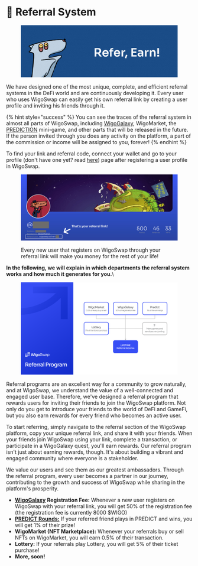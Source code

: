 # 💸 Referral System

<figure><img src="../.gitbook/assets/Referral.jpg" alt=""><figcaption></figcaption></figure>

We have designed one of the most unique, complete, and efficient referral systems in the DeFi world and are continuously developing it. Every user who uses WigoSwap can easily get his own referral link by creating a user profile and inviting his friends through it.&#x20;

{% hint style="success" %}
You can see the traces of the referral system in almost all parts of WigoSwap, including [WigoGalaxy](user-profile-system-wigogalaxy/), WigoMarket, the [PREDICTION](predict-mini-game/) mini-game, and other parts that will be released in the future. If the person invited through you does any activity on the platform, a part of the commission or income will be assigned to you, forever!
{% endhint %}

To find your link and referral code, connect your wallet and go to your profile (don't have one yet? read [here](user-profile-system-wigogalaxy/how-to-create-user-profile.md)) page after registering a user profile in WigoSwap.

<figure><img src="../.gitbook/assets/Referral-link.jpg" alt=""><figcaption><p>Every new user that registers on WigoSwap through your referral link will make you money for the rest of your life!</p></figcaption></figure>

**In the following, we will explain in which departments the referral system works and how much it generates for you.**\


<figure><img src="../.gitbook/assets/Referral-Program.png" alt=""><figcaption></figcaption></figure>

Referral programs are an excellent way for a community to grow naturally, and at WigoSwap, we understand the value of a well-connected and engaged user base. Therefore, we've designed a referral program that rewards users for inviting their friends to join the WigoSwap platform. Not only do you get to introduce your friends to the world of DeFi and GameFi, but you also earn rewards for every friend who becomes an active user.

To start referring, simply navigate to the referral section of the WigoSwap platform, copy your unique referral link, and share it with your friends. When your friends join WigoSwap using your link, complete a transaction, or participate in a WigoGalaxy quest, you'll earn rewards. Our referral program isn't just about earning rewards, though. It's about building a vibrant and engaged community where everyone is a stakeholder.

We value our users and see them as our greatest ambassadors. Through the referral program, every user becomes a partner in our journey, contributing to the growth and success of WigoSwap while sharing in the platform's prosperity.

* [**WigoGalaxy**](user-profile-system-wigogalaxy/) **Registration Fee:** Whenever a new user registers on WigoSwap with your referral link, you will get 50% of the registration fee (the registration fee is currently 8000 $WIGO)
* [**PREDICT Rounds:**](predict-mini-game/) If your referred friend plays in PREDICT and wins, you will get 1% of their prize!
* **WigoMarket (NFT Marketplace):** Whenever your referrals buy or sell NFTs on WigoMarket, you will earn 0.5% of their transaction.
* **Lottery:** If your referrals play Lottery, you will get 5% of their ticket purchase!
* **More, soon!**
